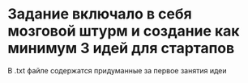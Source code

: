 # Задание включало в себя мозговой штурм и создание как минимум 3 идей для стартапов
В .txt файле содержатся придуманные за первое занятия идеи
